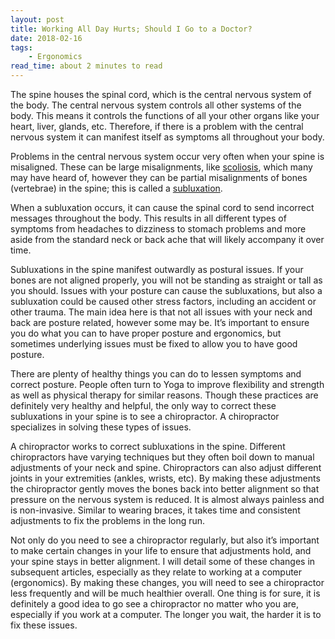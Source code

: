 ```yaml
---
layout: post
title: Working All Day Hurts; Should I Go to a Doctor?
date: 2018-02-16
tags: 
    - Ergonomics
read_time: about 2 minutes to read
---
```


The spine houses the spinal cord, which is the central nervous system of the body. The central nervous system controls all other systems of the body. This means it controls the functions of all your other organs like your heart, liver, glands, etc. Therefore, if there is a problem with the central nervous system it can manifest itself as symptoms all throughout your body. 

Problems in the central nervous system occur very often when your spine is misaligned. These can be large misalignments, like [scoliosis](https://en.wikipedia.org/wiki/Scoliosis), which many may have heard of, however they can be partial misalignments of bones (vertebrae) in the spine; this is called a [subluxation](http://www.chiropractic.org/subluxations).

When a subluxation occurs, it can cause the spinal cord to send incorrect messages throughout the body. This results in all different types of symptoms from headaches to dizziness to stomach problems and more aside from the standard neck or back ache that will likely accompany it over time. 

Subluxations in the spine manifest outwardly as postural issues. If your bones are not aligned properly, you will not be standing as straight or tall as you should. Issues with your posture can cause the subluxations, but also a subluxation could be caused other stress factors, including an accident or other trauma. The main idea here is that not all issues with your neck and back are posture related, however some may be. It’s important to ensure you do what you can to have proper posture and ergonomics, but sometimes underlying issues must be fixed to allow you to have good posture. 

There are plenty of healthy things you can do to lessen symptoms and correct posture. People often turn to Yoga to improve flexibility and strength as well as physical therapy for similar reasons. Though these practices are definitely very healthy and helpful, the only way to correct these subluxations in your spine is to see a chiropractor. A chiropractor specializes in solving these types of issues. 

A chiropractor works to correct subluxations in the spine. Different chiropractors have varying techniques but they often boil down to manual adjustments of your neck and spine. Chiropractors can also adjust different joints in your extremities (ankles, wrists, etc). By making these adjustments the chiropractor gently moves the bones back into better alignment so that pressure on the nervous system is reduced. It is almost always painless and is non-invasive. Similar to wearing braces, it takes time and consistent adjustments to fix the problems in the long run. 

Not only do you need to see a chiropractor regularly, but also it’s important to make certain changes in your life to ensure that adjustments hold, and your spine stays in better alignment. I will detail some of these changes in subsequent articles, especially as they relate to working at a computer (ergonomics). By making these changes, you will need to see a chiropractor less frequently and will be much healthier overall. One thing is for sure, it is definitely a good idea to go see a chiropractor no matter who you are, especially if you work at a computer. The longer you wait, the harder it is to fix these issues. 